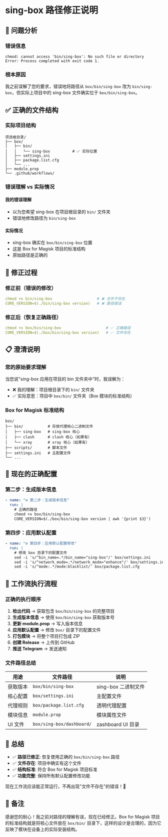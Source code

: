 # sing-box 路径修正说明

## 🔧 问题分析

### 错误信息
```
chmod: cannot access 'bin/sing-box': No such file or directory
Error: Process completed with exit code 1.
```

### 根本原因
我之前误解了您的要求，错误地将路径从 `box/bin/sing-box` 改为 `bin/sing-box`，但实际上项目中的 sing-box 文件确实位于 `box/bin/sing-box`。

## ✅ 正确的文件结构

### 实际项目结构
```
项目根目录/
├── box/
│   ├── bin/
│   │   └── sing-box          # ✅ 实际位置
│   ├── settings.ini
│   ├── package.list.cfg
│   └── ...
├── module.prop
└── .github/workflows/
```

### 错误理解 vs 实际情况

#### 我的错误理解
- 以为您希望 sing-box 在项目根目录的 `bin/` 文件夹
- 错误地修改路径为 `bin/sing-box`

#### 实际情况
- sing-box 确实在 `box/bin/sing-box` 位置
- 这是 Box for Magisk 项目的标准结构
- 原始路径是正确的

## 🔄 修正过程

### 修正前（错误的修改）
```yaml
chmod +x bin/sing-box                    # ❌ 文件不存在
CORE_VERSION=$(./bin/sing-box version)   # ❌ 路径错误
```

### 修正后（恢复正确路径）
```yaml
chmod +x box/bin/sing-box                    # ✅ 正确路径
CORE_VERSION=$(./box/bin/sing-box version)   # ✅ 文件存在
```

## 📋 澄清说明

### 您的原始要求理解
当您说"sing-box 应用在项目的 bin 文件夹中"时，我误解为：
- ❌ 我的理解：项目根目录下的 `bin/` 文件夹
- ✅ 实际意思：项目中 `box/bin/` 文件夹（Box 模块的标准结构）

### Box for Magisk 标准结构
```
box/
├── bin/           # 存放代理核心二进制文件
│   ├── sing-box   # sing-box 核心
│   ├── clash      # clash 核心（如果有）
│   └── xray       # xray 核心（如果有）
├── scripts/       # 脚本文件
├── settings.ini   # 主配置文件
└── ...
```

## 🚀 现在的正确配置

### 第二步：生成版本信息
```yaml
- name: "⚙️ 第二步：生成版本信息"
  run: |
    # 正确的路径
    chmod +x box/bin/sing-box
    CORE_VERSION=$(./box/bin/sing-box version | awk '{print $3}')
```

### 第四步：应用默认配置
```yaml
- name: "⚙️ 第四步：应用默认配置修改"
  run: |
    # 修改 box 目录下的配置文件
    sed -i 's/^bin_name=.*/bin_name="sing-box"/' box/settings.ini
    sed -i 's/^network_mode=.*/network_mode="enhance"/' box/settings.ini
    sed -i 's/^mode:.*/mode:blacklist/' box/package.list.cfg
```

## 🎯 工作流执行流程

### 正确的执行顺序
1. **检出代码** → 获取包含 `box/bin/sing-box` 的完整项目
2. **生成版本信息** → 使用 `box/bin/sing-box` 获取版本号
3. **更新 module.prop** → 写入版本信息
4. **应用默认配置** → 修改 `box/` 目录下的配置文件
5. **打包模块** → 将整个项目打包成 ZIP
6. **创建 Release** → 上传到 GitHub
7. **推送 Telegram** → 发送通知

### 文件路径总结
| 用途 | 文件路径 | 说明 |
|------|----------|------|
| 获取版本 | `box/bin/sing-box` | sing-box 二进制文件 |
| 核心配置 | `box/settings.ini` | 主配置文件 |
| 代理规则 | `box/package.list.cfg` | 透明代理配置 |
| 模块信息 | `module.prop` | 模块属性文件 |
| UI 文件 | `box/sing-box/dashboard/` | zashboard UI 目录 |

## 🎉 总结

- ✅ **路径已修正**: 恢复使用正确的 `box/bin/sing-box` 路径
- ✅ **文件存在**: 项目中确实有这个文件
- ✅ **结构标准**: 符合 Box for Magisk 项目标准
- ✅ **功能完整**: 保持所有默认配置修改功能

现在工作流应该能正常运行，不再出现"文件不存在"的错误！🎊

## 📝 备注

感谢您的耐心！我之前对路径的理解有误，现在已经修正。Box for Magisk 项目的标准结构就是将核心文件放在 `box/bin/` 目录下，这样的设计是合理的，因为它反映了模块在设备上的实际安装结构。

